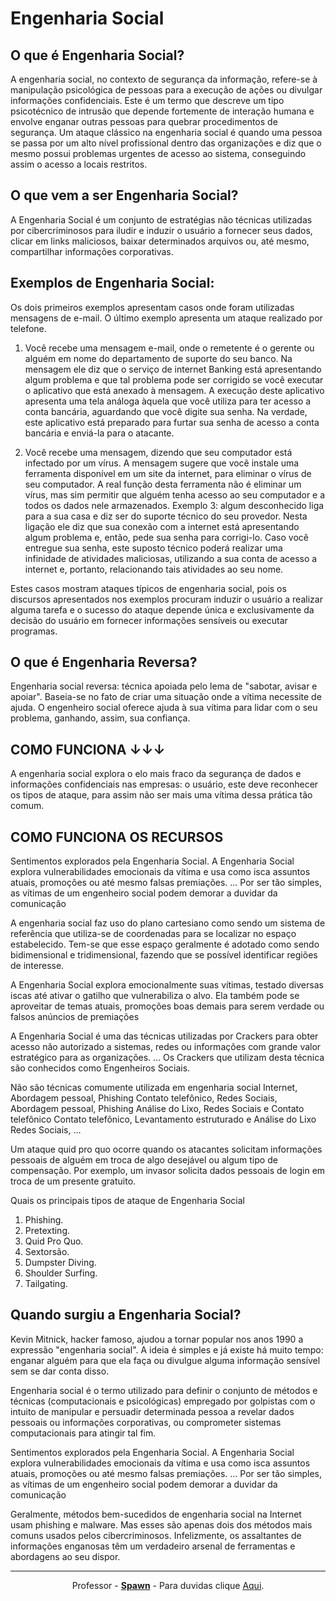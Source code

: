 # Engenharia Social

## O que é Engenharia Social?

A engenharia social, no contexto de segurança da informação, refere-se à manipulação psicológica de pessoas para a execução de ações ou divulgar informações confidenciais. Este é um termo que descreve um tipo psicotécnico de intrusão que depende fortemente de interação humana e envolve enganar outras pessoas para quebrar procedimentos de segurança. Um ataque clássico na engenharia social é quando uma pessoa se passa por um alto nível profissional dentro das organizações e diz que o mesmo possui problemas urgentes de acesso ao sistema, conseguindo assim o acesso a locais restritos.

## O que vem a ser Engenharia Social? 

A Engenharia Social é um conjunto de estratégias não técnicas utilizadas por cibercriminosos para iludir e induzir o usuário a fornecer seus dados, clicar em links maliciosos, baixar determinados arquivos ou, até mesmo, compartilhar informações corporativas.

## Exemplos de Engenharia Social: 

Os dois primeiros exemplos apresentam casos onde foram utilizadas mensagens de e-mail. O último exemplo apresenta um ataque realizado por telefone.

1. Você recebe uma mensagem e-mail, onde o remetente é o gerente ou alguém em nome do departamento de suporte do seu banco. Na mensagem ele diz que o serviço de internet Banking está apresentando algum problema e que tal problema pode ser corrigido se você executar o aplicativo que está anexado à mensagem. A execução deste aplicativo apresenta uma tela análoga àquela que você utiliza para ter acesso a conta bancária, aguardando que você digite sua senha. Na verdade, este aplicativo está preparado para furtar sua senha de acesso a conta bancária e enviá-la para o atacante.

2. Você recebe uma mensagem, dizendo que seu computador está infectado por um vírus. A mensagem sugere que você instale uma ferramenta disponível em um site da internet, para eliminar o vírus de seu computador. A real função desta ferramenta não é eliminar um vírus, mas sim permitir que alguém tenha acesso ao seu computador e a todos os dados nele armazenados. Exemplo 3: algum desconhecido liga para a sua casa e diz ser do suporte técnico do seu provedor. Nesta ligação ele diz que sua conexão com a internet está apresentando algum problema e, então, pede sua senha para corrigi-lo. Caso você entregue sua senha, este suposto técnico poderá realizar uma infinidade de atividades maliciosas, utilizando a sua conta de acesso a internet e, portanto, relacionando tais atividades ao seu nome.

Estes casos mostram ataques típicos de engenharia social, pois os discursos apresentados nos exemplos procuram induzir o usuário a realizar alguma tarefa e o sucesso do ataque depende única e exclusivamente da decisão do usuário em fornecer informações sensíveis ou executar programas.

## O que é Engenharia Reversa?

Engenharia social reversa: técnica apoiada pelo lema de "sabotar, avisar e apoiar". Baseia-se no fato de criar uma situação onde a vítima necessite de ajuda. O engenheiro social oferece ajuda à sua vítima para lidar com o seu problema, ganhando, assim, sua confiança.

## COMO FUNCIONA ↓↓↓

A engenharia social explora o elo mais fraco da segurança de dados e informações confidenciais nas empresas: o usuário, este deve reconhecer os tipos de ataque, para assim não ser mais uma vítima dessa prática tão comum.
 
## COMO FUNCIONA OS RECURSOS 

Sentimentos explorados pela Engenharia Social. A Engenharia Social explora vulnerabilidades emocionais da vítima e usa como isca assuntos atuais, promoções ou até mesmo falsas premiações. ... Por ser tão simples, as vítimas de um engenheiro social podem demorar a duvidar da comunicação

A engenharia social faz uso do plano cartesiano como sendo um sistema de referência que utiliza-se de coordenadas para se localizar no espaço estabelecido. Tem-se que esse espaço geralmente é adotado como sendo bidimensional e tridimensional, fazendo que se possível identificar regiões de interesse.

A Engenharia Social explora emocionalmente suas vítimas, testado diversas iscas até ativar o gatilho que vulnerabiliza o alvo. Ela também pode se aproveitar de temas atuais, promoções boas demais para serem verdade ou falsos anúncios de premiações

A Engenharia Social é uma das técnicas utilizadas por Crackers para obter acesso não autorizado a sistemas, redes ou informações com grande valor estratégico para as organizações. ... Os Crackers que utilizam desta técnica são conhecidos como Engenheiros Sociais.

Não são técnicas comumente utilizada em engenharia social Internet, Abordagem pessoal, Phishing Contato telefônico, Redes Sociais, Abordagem pessoal, Phishing Análise do Lixo, Redes Sociais e Contato telefônico Contato telefônico, Levantamento estruturado e Análise do Lixo Redes Sociais, …

Um ataque quid pro quo ocorre quando os atacantes solicitam informações pessoais de alguém em troca de algo desejável ou algum tipo de compensação. Por exemplo, um invasor solicita dados pessoais de login em troca de um presente gratuito.

Quais os principais tipos de ataque de
Engenharia Social

1. Phishing.
1. Pretexting.
1. Quid Pro Quo.
1. Sextorsão.
1. Dumpster Diving.
1. Shoulder Surfing.
1. Tailgating.

## Quando surgiu a Engenharia Social?

Kevin Mitnick, hacker famoso, ajudou a tornar popular nos anos 1990 a expressão "engenharia social". A ideia é simples e já existe há muito tempo: enganar alguém para que ela faça ou divulgue alguma informação sensível sem se dar conta disso.

Engenharia social é o termo utilizado para definir o conjunto de métodos e técnicas (computacionais e psicológicas) empregado por golpistas com o intuito de manipular e persuadir determinada pessoa a revelar dados pessoais ou informações corporativas, ou comprometer sistemas computacionais para atingir tal fim.

Sentimentos explorados pela Engenharia Social. A Engenharia Social explora vulnerabilidades emocionais da vítima e usa como isca assuntos atuais, promoções ou até mesmo falsas premiações. ... Por ser tão simples, as vítimas de um engenheiro social podem demorar a duvidar da comunicação

Geralmente, métodos bem-sucedidos de engenharia social na Internet usam phishing e malware. Mas esses são apenas dois dos métodos mais comuns usados pelos cibercriminosos. Infelizmente, os assaltantes de informações enganosas têm um verdadeiro arsenal de ferramentas e abordagens ao seu dispor.

---
<p align="center">
  Professor - <a href="https://github.com/SPAWN-cloud"><b>Spawn</b></a> - Para duvidas clique <a href="https://wa.me/5551982593521">Aqui</a>.
</p>